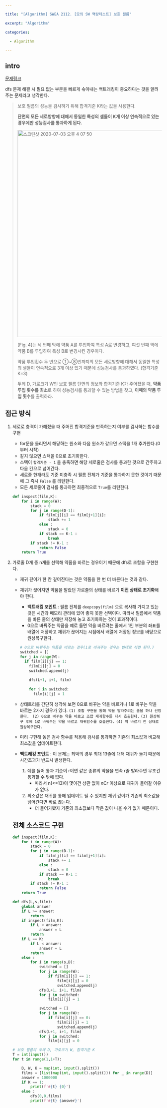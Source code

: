 ```yaml
---

title: "[Algorithm] SWEA 2112. [모의 SW 역량테스트] 보호 필름"

excerpt: "Algorithm"

categories:

  - Algorithm

---
```




## intro

[문제링크](https://swexpertacademy.com/main/code/problem/problemDetail.do?contestProbId=AV5V1SYKAaUDFAWu&categoryId=AV5V1SYKAaUDFAWu&categoryType=CODE)

dfs 문제 해결 시 필요 없는 부분을 빠르게 솎아내는 백트래킹이 중요하다는 것을 알려주는 문제라고 생각한다. 

> 보호 필름의 성능을 검사하기 위해 합격기준 K라는 값을 사용한다.
>
> **단면의 모든 세로방향에 대해서 동일한 특성의 셀들이 K개 이상 연속적으로 있는 경우에만 성능검사를 통과하게 된다.**
>
> <img width="663" alt="스크린샷 2020-07-03 오후 4 07 50" src="https://user-images.githubusercontent.com/53211781/86441577-68650500-bd47-11ea-87f5-171f6619938f.png">
>
> [Fig. 4]는 세 번째 막에 약품 A를 투입하여 특성 A로 변경하고, 여섯 번째 막에 약품 B를 투입하여 특성 B로 변경시킨 경우이다.
>
> 약품 투입횟수 두 번으로 ①~⑧번까지의 모든 세로방향에 대해서 동일한 특성의 셀들이 연속적으로 3개 이상 있기 때문에 성능검사를 통과하였다. (합격기준 K=3)
>
> 두께 D, 가로크기 W인 보호 필름 단면의 정보와 합격기준 K가 주어졌을 때, **약품 투입 횟수를 최소**로 하여 성능검사를 통과할 수 있는 방법을 찾고, **이때의 약품 투입 횟수**를 출력하라. 



## 접근 방식

1. 세로로 충격이 가해졌을 때 주어진 합격기준을 만족하는지 여부를 검사하는 함수를 구현

   - for문을 돌리면서 해당하는 원소와 다음 원소가 같으면 스택을 1개 추가한다.(0부터 시작)
   - 같지 않으면 스택을 0으로 초기화한다.
   - 스택이 `합격기준 - 1` 을 충족하면 해당 세로줄은 검사를 통과한 것으로 간주하고 다음 칸으로 넘어간다. 
   - 세로줄 한개라도 기준 미충족 시 필름 전체가 기준을 통과하지 못한 것이기 때문에 그 즉시 `False` 를 리턴한다.
   - 모든 세로줄이 검사를 통과하면 최종적으로 `True`를 리턴한다.

   ```python
   def inspect(film,K):
       for i in range(W):
           stack = 0
           for j in range(D-1):
               if film[j][i] == film[j+1][i]:
                   stack += 1
               else :
                   stack = 0
               if stack == K-1 :
                   break
           if stack != K-1 :
               return False
       return True
   ```

2. 가로줄 D개 중 n개를 선택해 약품을 바르는 경우이기 때문에 dfs로 조합을 구현한다. 

   - 재귀 깊이가 한 칸 깊어진다는 것은 약품을 한 번 더 바른다는 것과 같다. 

   - 재귀가 끊어지면 약품을 발랐던 가로줄의 상태를 바르기 **이전 상태로 초기화**해야 한다.

     - **백트래킹 포인트** : 필름 전체를 `deepcopy(film)` 으로 복사해 가지고 있는 것은 시간과 메모리 관리에 있어 좋지 못한 선택이다. 따라서 필름에서 약품을 바른 줄의 상태만 저장해 놓고 초기화하는 것이 효과적이다. 
     - 0으로 바꿔주는 약품을 예로 들면 약을 바르려는 줄에서 1인 부분의 좌표를 배열에 저장하고 재귀가 끊어지는 시점에서 배열에 저장된 정보를 바탕으로 원상복구한다. 

     ```python
     # 0으로 바꿔주는 약품을 바르는 경우(1로 바꿔주는 경우는 반대로 하면 된다.)
     switched = []
     for j in range(W):
       if film[i][j] == 1:
         film[i][j] = 0
         switched.append(j)
         
         dfs(L+1, i+1, film)
         
         for j in switched:
           film[i][j] = 1
     ```

   - 상태트리를 간단히 생각해 보면 0으로 바꾸는 약을 바르거나 1로 바꾸는 약을 바르는 2가지 경우가 있다.
   `(1) 조합 구현을 통해 약을 발라주려는 줄을 하나 선정한다.` 
   ` (2) 0으로 바꾸는 약을 바르고 조합 재귀함수를 다시 호출한다.`
   `(3) 원상복구 후에 1로 바꿔주는 약을 바르고 재귀함수를 호출한다.`
   `(4) 약 바르기 전 상태로 원상복구한다.`
   
   - 미리 구현해 놓은 검사 함수를 적용해 검사를 통과하면 기존의 최소값과 비교해 최소값을 업데이트한다. 
   - **백트래킹 포인트** : 이 문제는 최악의 경우 최대 13줄에 대해 재귀가 돌기 때문에 시간초과가 반드시 발생한다. 
     1. 예를 들어 통과 기준이 r이면 같은 종류의 약물을 연속 r줄 발라주면 무조건 통과할 수 밖에 없다. 
        - 따라서 n(<=13)이 몇이건 상관 없이  *n*C*r* 이상으로 재귀가 들어갈 이유가 없다. 
     2. 최소값은 재귀를 통해 업데이트 될 수 있지만 재귀 깊이가 기존의 최소값을 넘어간다면 바로 끊는다. 
        - 더 들어가봤자 기존의 최소값보다 작은 값이 나올 수가 없기 때문이다. 

   

   ## 전체 소스코드 구현

   ```python
   def inspect(film,K):
       for i in range(W):
           stack = 0
           for j in range(D-1):
               if film[j][i] == film[j+1][i]:
                   stack += 1
               else :
                   stack = 0
               if stack == K-1 :
                   break
           if stack != K-1 :
               return False
       return True
   
   def dfs(L,s,film):
       global answer
       if L >= answer:
           return
       if inspect(film,K):
           if L < answer:
               answer = L
           return
       if L == K:
           if L < answer:
               answer = L
           return
       else :
           for i in range(s,D):
               switched = []
               for j in range(W):
                   if film[i][j] == 1:
                       film[i][j] = 0
                       switched.append(j)
               dfs(L+1, i+1, film)
               for j in switched:
                   film[i][j] = 1
   
               switched = []
               for j in range(W):
                   if film[i][j] == 0:
                       film[i][j] = 1
                       switched.append(j)
               dfs(L+1, i+1, film)
               for j in switched:
                   film[i][j] = 0
   
   # 보호 필름의 두께 D, 가로크기 W, 합격기준 K
   T = int(input())
   for t in range(1,1+T):
   
       D, W, K = map(int, input().split())
       films = [list(map(int, input().split())) for _ in range(D)]
       answer = 1000000
       if K == 1:
           print(f'#{t} {0}')
       else :
           dfs(0,0,films)
           print(f'#{t} {answer}')
   ```

   

   